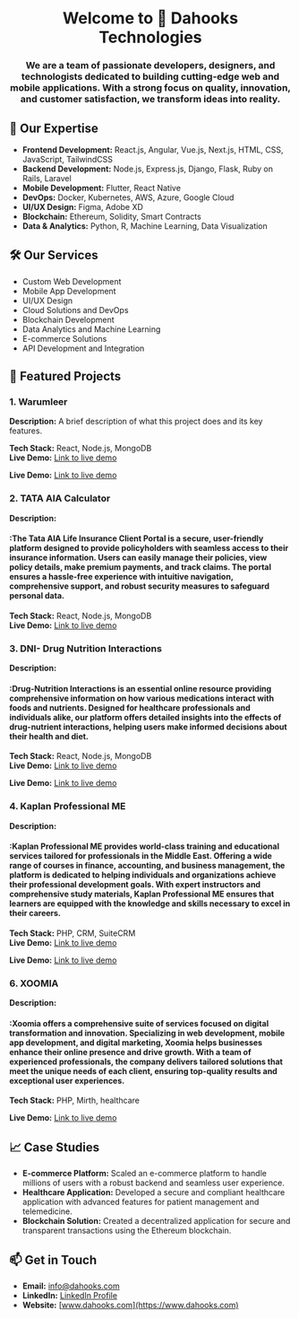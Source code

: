 <h1 align="center">Welcome to 👋 Dahooks Technologies</h1>
<h3 align="center">We are a team of passionate developers, designers, and technologists dedicated to building cutting-edge web and mobile applications. With a strong focus on quality, innovation, and customer satisfaction, we transform ideas into reality.</h3>

## 🌟 Our Expertise
- **Frontend Development:** React.js, Angular, Vue.js, Next.js, HTML, CSS, JavaScript, TailwindCSS
- **Backend Development:** Node.js, Express.js, Django, Flask, Ruby on Rails, Laravel
- **Mobile Development:** Flutter, React Native
- **DevOps:** Docker, Kubernetes, AWS, Azure, Google Cloud
- **UI/UX Design:** Figma, Adobe XD
- **Blockchain:** Ethereum, Solidity, Smart Contracts
- **Data & Analytics:** Python, R, Machine Learning, Data Visualization

## 🛠️ Our Services
- Custom Web Development
- Mobile App Development
- UI/UX Design
- Cloud Solutions and DevOps
- Blockchain Development
- Data Analytics and Machine Learning
- E-commerce Solutions
- API Development and Integration

## 🚀 Featured Projects

### 1. Warumleer
**Description:** A brief description of what this project does and its key features.

**Tech Stack:** React, Node.js, MongoDB    
**Live Demo:** [Link to live demo](https://www.warumleer.de/)

**Live Demo:** [Link to live demo](https://admin.warumleer.de/)

### 2. TATA AIA Calculator
**Description:**
<h4> :The Tata AIA Life Insurance Client Portal is a secure, user-friendly platform designed to provide policyholders with seamless access to their insurance information. Users can easily manage their policies, view policy details, make premium payments, and track claims. The portal ensures a hassle-free experience with intuitive navigation, comprehensive support, and robust security measures to safeguard personal data.</h4>

**Tech Stack:** React, Node.js, MongoDB    
**Live Demo:** [Link to live demo](https://tata-aia.taction.in/)

### 3. DNI- Drug Nutrition Interactions
**Description:**
<h4>:Drug-Nutrition Interactions is an essential online resource providing comprehensive information on how various medications interact with foods and nutrients. Designed for healthcare professionals and individuals alike, our platform offers detailed insights into the effects of drug-nutrient interactions, helping users make informed decisions about their health and diet.</h4>

**Tech Stack:** React, Node.js, MongoDB    
**Live Demo:** [Link to live demo](https://www.drugnutritioninteractions.com/)

**Live Demo:** [Link to live demo](https://admin.drugnutritioninteractions.com/)

### 4. Kaplan Professional ME
**Description:**
<h4> :Kaplan Professional ME provides world-class training and educational services tailored for professionals in the Middle East. Offering a wide range of courses in finance, accounting, and business management, the platform is dedicated to helping individuals and organizations achieve their professional development goals. With expert instructors and comprehensive study materials, Kaplan Professional ME ensures that learners are equipped with the knowledge and skills necessary to excel in their careers. </h4>

**Tech Stack:** PHP, CRM, SuiteCRM    
**Live Demo:** [Link to live demo](https://crm.kaplanprofessionalme.com/)

**Live Demo:** [Link to live demo](https://kaplanprofessionalme.com/)

### 6. XOOMIA
**Description:**
<h4> :Xoomia offers a comprehensive suite of services focused on digital transformation and innovation. Specializing in web development, mobile app development, and digital marketing, Xoomia helps businesses enhance their online presence and drive growth. With a team of experienced professionals, the company delivers tailored solutions that meet the unique needs of each client, ensuring top-quality results and exceptional user experiences.</h4>

**Tech Stack:** PHP, Mirth, healthcare  

**Live Demo:** [Link to live demo](https://www.xoomia.com/)

## 📈 Case Studies

- **E-commerce Platform:** Scaled an e-commerce platform to handle millions of users with a robust backend and seamless user experience.
- **Healthcare Application:** Developed a secure and compliant healthcare application with advanced features for patient management and telemedicine.
- **Blockchain Solution:** Created a decentralized application for secure and transparent transactions using the Ethereum blockchain.

## 📫 Get in Touch
- **Email:** [info@dahooks.com](mailto:info@dahooks.com)
- **LinkedIn:** [LinkedIn Profile](https://www.linkedin.com/company/dahooks-technologies)
- **Website:** [www.dahooks.com](https://www.dahooks.com)
